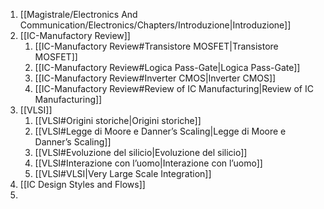 1. [[Magistrale/Electronics And Communication/Electronics/Chapters/Introduzione|Introduzione]]
2. [[IC-Manufactory Review]]
	1. [[IC-Manufactory Review#Transistore MOSFET|Transistore MOSFET]]
	2. [[IC-Manufactory Review#Logica Pass-Gate|Logica Pass-Gate]]
	3. [[IC-Manufactory Review#Inverter CMOS|Inverter CMOS]]
	4. [[IC-Manufactory Review#Review of IC Manufacturing|Review of IC Manufacturing]]
3. [[VLSI]]
	1. [[VLSI#Origini storiche|Origini storiche]]
	2. [[VLSI#Legge di Moore e Danner’s Scaling|Legge di Moore e Danner’s Scaling]]
	3. [[VLSI#Evoluzione del silicio|Evoluzione del silicio]]
	4. [[VLSI#Interazione con l’uomo|Interazione con l’uomo]]
	5. [[VLSI#VLSI|Very Large Scale Integration]]
4. [[IC Design Styles and Flows]]
5. 